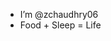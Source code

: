 - I’m @zchaudhry06
- Food + Sleep = Life

<!---
zchaudhry06/zchaudhry06 is a ✨ special ✨ repository because its `README.md` (this file) appears on your GitHub profile.
You can click the Preview link to take a look at your changes.
--->
